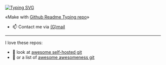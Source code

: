 [![Typing SVG](https://readme-typing-svg.demolab.com?font=JetBrains+Mono&weight=300&size=16&duration=4600&pause=1200&color=15C9F7C8&vCenter=true&width=460&height=35&lines=Hi+There+%F0%9F%91%8B%2C+I+am+Deathgabox+%5E%5E;2+Years+with+Arch%F0%9F%90%A7+as+Daily+Driver;%F0%9F%8C%B1+Trying+to+switch+Systemd+to+S6;Feel+free+to+look+around)](https://git.io/typing-svg)

«Make with [Github Readme Typing repo](https://github.com/denvercoder1/readme-typing-svg)»
- 📫 Contact me via [(G)mail](mailto:zunigagabriel3@gmail.com)
---
I love these repos:
- 🥇 look at [awesome self-hosted git](https://github.com/awesome-selfhosted/awesome-selfhosted)
- 🥈 or a list of [awesome awesomeness git](https://github.com/bayandin/awesome-awesomeness)

<!---
DeathGabox/DeathGabox is a ✨ special ✨ repository because its `README.md` (this file) appears on your GitHub profile.
You can click the Preview link to take a look at your changes.
Hi <3
--->
